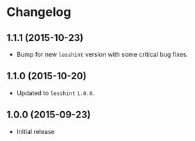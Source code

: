 # Changelog
## 1.1.1 (2015-10-23)
* Bump for new `lesshint` version with some critical bug fixes.

## 1.1.0 (2015-10-20)
* Updated to `lesshint` `1.0.0`.

## 1.0.0 (2015-09-23)
* Initial release
